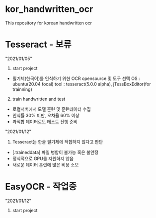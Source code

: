 # kor_handwritten_ocr
This repository for korean handwritten ocr

# Tesseract - 보류
"2021/01/05"
1. start project
- 필기체(한국어)를 인식하기 위한 OCR opensource 및 도구 선택
 OS  : ubuntu(20.04 focal)
tool : tesseract(5.0.0 alpha), jTessBoxEditor(for trainning)


2. train handwritten and test
- 로컬서버에서 모델 훈련 및 훈련데이터 수집
- 인식률 30% 미만, 오차율 60% 이상
- 과적합 데이터로도 테스트 진행 준비

"2021/01/12"
1. Tesseract는 한글 필기체에 적합하지 않다고 판단
- [.traineddata] 파일 병합이 불가능 혹은 불안정
- 정식적으로 GPU를 지원하지 않음
- 새로운 데이터 훈련에 많은 비용 소모

# EasyOCR - 작업중
"2021/01/12"
1. start project
